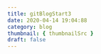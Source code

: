 ```yaml
---
title: gitBlogStart3
date: 2020-04-14 19:04:88
category: blog
thumbnail: { thumbnailSrc }
draft: false
---
```


